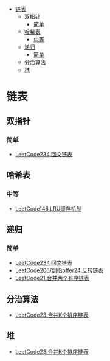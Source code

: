 <!-- TOC -->

- [链表](#链表)
  - [双指针](#双指针)
    - [简单](#简单)
  - [哈希表](#哈希表)
    - [中等](#中等)
  - [递归](#递归)
    - [简单](#简单-1)
  - [分治算法](#分治算法)
  - [堆](#堆)

<!-- /TOC -->
# 链表
## 双指针
### 简单
- [LeetCode234.回文链表](https://leetcode-cn.com/problems/palindrome-linked-list/)
## 哈希表
### 中等
- [LeetCode146.LRU缓存机制](https://leetcode-cn.com/problems/lru-cache/)
## 递归
### 简单
- [LeetCode234.回文链表](https://leetcode-cn.com/problems/palindrome-linked-list/)
- [LeetCode206/剑指offer24.反转链表](https://leetcode-cn.com/problems/reverse-linked-list/)
- [LeetCode21.合并两个有序链表](https://leetcode-cn.com/problems/merge-two-sorted-lists/)
## 分治算法
- [LeetCode23.合并K个排序链表](https://leetcode-cn.com/problems/merge-k-sorted-lists/)
## 堆
- [LeetCode23.合并K个排序链表](https://leetcode-cn.com/problems/merge-k-sorted-lists/)
